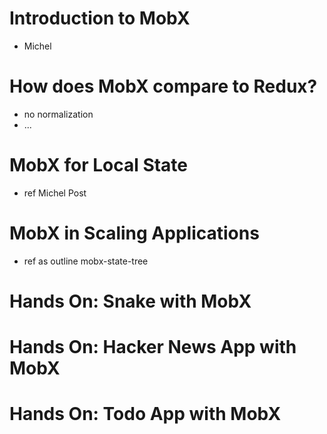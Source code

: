 # Introduction to MobX

- Michel

# How does MobX compare to Redux?

- no normalization
- ...

# MobX for Local State

- ref Michel Post

# MobX in Scaling Applications

- ref as outline mobx-state-tree

# Hands On: Snake with MobX

# Hands On: Hacker News App with MobX

# Hands On: Todo App with MobX